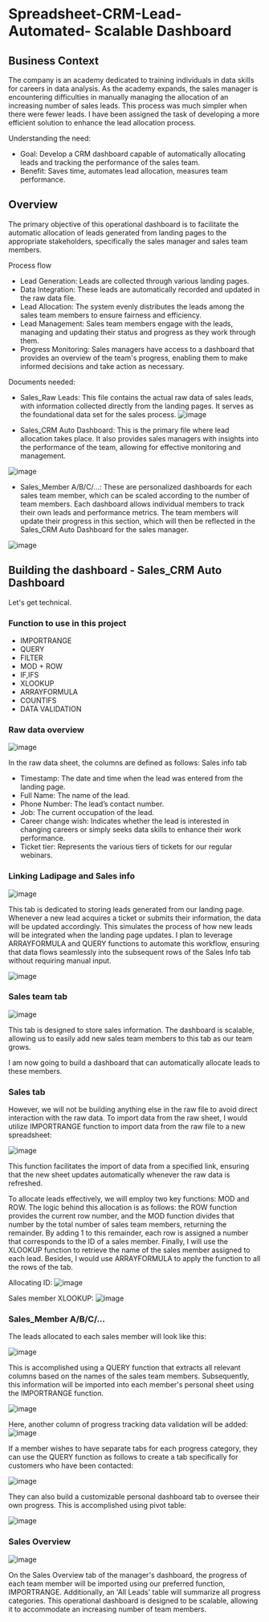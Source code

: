 # Spreadsheet-CRM-Lead-Automated- Scalable Dashboard

## Business Context
The company is an academy dedicated to training individuals in data skills for careers in data analysis. As the academy expands, the sales manager is encountering difficulties in manually managing the allocation of an increasing number of sales leads. This process was much simpler when there were fewer leads. I have been assigned the task of developing a more efficient solution to enhance the lead allocation process.

Understanding the need:
- Goal: Develop a CRM dashboard capable of automatically allocating leads and tracking the performance of the sales team.
- Benefit: Saves time, automates lead allocation, measures team performance.



## Overview
The primary objective of this operational dashboard is to facilitate the automatic allocation of leads generated from landing pages to the appropriate stakeholders, specifically the sales manager and sales team members.

Process flow
- Lead Generation: Leads are collected through various landing pages.
- Data Integration: These leads are automatically recorded and updated in the raw data file.
- Lead Allocation: The system evenly distributes the leads among the sales team members to ensure fairness and efficiency.
- Lead Management: Sales team members engage with the leads, managing and updating their status and progress as they work through them.
- Progress Monitoring: Sales managers have access to a dashboard that provides an overview of the team's progress, enabling them to make informed decisions and take action as necessary.


Documents needed:
- Sales_Raw Leads: This file contains the actual raw data of sales leads, with information collected directly from the landing pages. It serves as the foundational data set for the sales process.
![image](https://github.com/user-attachments/assets/a2f23fdf-bfcc-4edc-a656-a0a59fe788eb)

  
- Sales_CRM Auto Dashboard: This is the primary file where lead allocation takes place. It also provides sales managers with insights into the performance of the team, allowing for effective monitoring and management.

![image](https://github.com/user-attachments/assets/e23539c9-675f-4406-a4b2-295d985c27d8)


  
- Sales_Member A/B/C/...: These are personalized dashboards for each sales team member, which can be scaled according to the number of team members. Each dashboard allows individual members to track their own leads and performance metrics. The team members will update their progress in this section, which will then be reflected in the Sales_CRM Auto Dashboard for the sales manager.

![image](https://github.com/user-attachments/assets/c4956458-a3ef-4041-a22f-f50556007d27)



## Building the dashboard - Sales_CRM Auto Dashboard
Let's get technical.

### Function to use in this project
-   IMPORTRANGE
- 	QUERY
- 	FILTER
- 	MOD + ROW
- 	IF,IFS
- 	XLOOKUP
- 	ARRAYFORMULA
- 	COUNTIFS
- 	DATA VALIDATION

### Raw data overview
![image](https://github.com/user-attachments/assets/858dc758-789a-407c-99c7-e4b69e3586e7)

In the raw data sheet, the columns are defined as follows:
Sales info tab
- Timestamp: The date and time when the lead was entered from the landing page.
- Full Name: The name of the lead.
- Phone Number: The lead’s contact number.
- Job: The current occupation of the lead.
- Career change wish: Indicates whether the lead is interested in changing careers or simply seeks data skills to enhance their work performance.
- Ticket tier: Represents the various tiers of tickets for our regular webinars.

### Linking Ladipage and Sales info

![image](https://github.com/user-attachments/assets/c38ebb56-ce6c-4531-a294-50c8e7e76a28)

This tab is dedicated to storing leads generated from our landing page. Whenever a new lead acquires a ticket or submits their information, the data will be updated accordingly. This simulates the process of how new leads will be integrated when the landing page updates. I plan to leverage ARRAYFORMULA and QUERY functions to automate this workflow, ensuring that data flows seamlessly into the subsequent rows of the Sales Info tab without requiring manual input.

![image](https://github.com/user-attachments/assets/3a90b97c-1df5-469d-9574-7e4d534adc57)


### Sales team tab
![image](https://github.com/user-attachments/assets/3535b8a5-8496-4a25-9fb1-cbbc5d1fc0cc)

This tab is designed to store sales information. The dashboard is scalable, allowing us to easily add new sales team members to this tab as our team grows.

I am now going to build a dashboard that can automatically allocate leads to these members.

### Sales tab
However, we will not be building anything else in the raw file to avoid direct interaction with the raw data. To import data from the raw sheet, I would utilize IMPORTRANGE function to import data from the raw file to a new spreadsheet:

![image](https://github.com/user-attachments/assets/41f40a6d-329a-48fe-b8ac-0c96d886c28c)


This function facilitates the import of data from a specified link, ensuring that the new sheet updates automatically whenever the raw data is refreshed.

To allocate leads effectively, we will employ two key functions: MOD and ROW. The logic behind this allocation is as follows: the ROW function provides the current row number, and the MOD function divides that number by the total number of sales team members, returning the remainder. By adding 1 to this remainder, each row is assigned a number that corresponds to the ID of a sales member. Finally, I will use the XLOOKUP function to retrieve the name of the sales member assigned to each lead. Besides, I would use ARRAYFORMULA to apply the function to all the rows of the tab.

Allocating ID:
![image](https://github.com/user-attachments/assets/31e356dc-cb57-496a-8fbd-9d220bbbd80d)

Sales member XLOOKUP:
![image](https://github.com/user-attachments/assets/5a3cf551-6e87-4779-bd8b-d071482ba791)

### Sales_Member A/B/C/...

The leads allocated to each sales member will look like this: 

![image](https://github.com/user-attachments/assets/ee1ccbed-5eb3-4344-ab62-54ac16d817e7)

This is accomplished using a QUERY function that extracts all relevant columns based on the names of the sales team members. Subsequently, this information will be imported into each member's personal sheet using the IMPORTRANGE function.

![image](https://github.com/user-attachments/assets/83250b46-4625-4b2a-bcba-865fcfe00b87)

Here, another column of progress tracking data validation will be added:
![image](https://github.com/user-attachments/assets/6b121a79-c348-4ab4-bd0e-fb01e54e14b4)

If a member wishes to have separate tabs for each progress category, they can use the QUERY function as follows to create a tab specifically for customers who have been contacted:

![image](https://github.com/user-attachments/assets/b9bfe004-ca24-4b13-8e11-54e95c32fec6)

They can also build a customizable personal dashboard tab to oversee their own progress. This is accomplished using pivot table:

![image](https://github.com/user-attachments/assets/a168af02-a133-4138-87c3-fcc4438d11f0)



### Sales Overview
![image](https://github.com/user-attachments/assets/5b555ad6-608f-4df2-b82e-44a2a3402847)


On the Sales Overview tab of the manager's dashboard, the progress of each team member will be imported using our preferred function, IMPORTRANGE. Additionally, an 'All Leads' table will summarize all progress categories. This operational dashboard is designed to be scalable, allowing it to accommodate an increasing number of team members.





